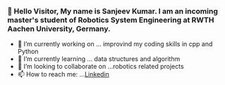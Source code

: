### 👋 Hello Visitor, My name is Sanjeev Kumar. I am an incoming master's student of Robotics System Engineering at RWTH Aachen University, Germany. 

- 🔭 I’m currently working on ... improvind my coding skills in cpp and Python
- 🌱 I’m currently learning ... data structures and algorithm
- 👯 I’m looking to collaborate on ...robotics related projects
- 📫 How to reach me: ...[Linkedin](www.linkedin.com/in/sanjeev-kumar-749612120)
